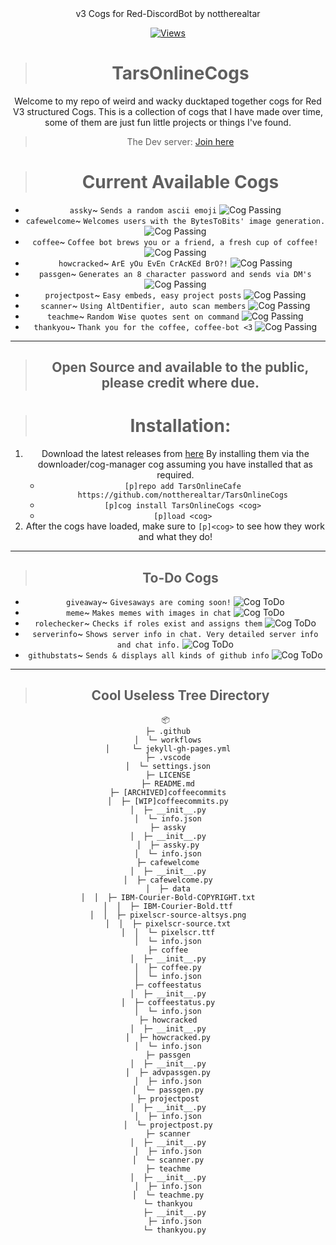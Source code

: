 <div align="center">
v3 Cogs for Red-DiscordBot by nottherealtar

[![Views](http://hits.dwyl.com/nottherealtar/TarsOnlineCogs.svg)](http://hits.dwyl.com/nottherealtar/TarsOnlineCogs)

> # TarsOnlineCogs
Welcome to my repo of weird and wacky ducktaped together cogs for Red V3 structured Cogs.
This is a collection of cogs that I have made over time, some of them are just fun little projects or things I've found.

> The Dev server: [Join here](https://discord.gg/CsR9zECCQt)


> # Current Available Cogs
- `assky`~ `Sends a random ascii emoji` ![Cog Passing](https://img.shields.io/static/v1?label=Cog&message=Passing&color=brightgreen)
- `cafewelcome`~ `Welcomes users with the BytesToBits' image generation.` ![Cog Passing](https://img.shields.io/static/v1?label=Cog&message=Passing&color=brightgreen)
- `coffee`~ `Coffee bot brews you or a friend, a fresh cup of coffee!` ![Cog Passing](https://img.shields.io/static/v1?label=Cog&message=Passing&color=brightgreen)
- `howcracked`~ `ArE yOu EvEn CrAcKEd BrO?!` ![Cog Passing](https://img.shields.io/static/v1?label=Cog&message=Passing&color=brightgreen)
- `passgen`~ `Generates an 8 character password and sends via DM's` ![Cog Passing](https://img.shields.io/static/v1?label=Cog&message=Passing&color=brightgreen)
- `projectpost`~ `Easy embeds, easy project posts` ![Cog Passing](https://img.shields.io/static/v1?label=Cog&message=Passing&color=brightgreen)
- `scanner`~ `Using AltDentifier, auto scan members` ![Cog Passing](https://img.shields.io/static/v1?label=Cog&message=Passing&color=brightgreen)
- `teachme`~ `Random Wise quotes sent on command` ![Cog Passing](https://img.shields.io/static/v1?label=Cog&message=Passing&color=brightgreen)
- `thankyou`~ `Thank you for the coffee, coffee-bot <3` ![Cog Passing](https://img.shields.io/static/v1?label=Cog&message=Passing&color=brightgreen)

***


> ## Open Source and available to the public, please credit where due.

> # Installation:
1. Download the latest releases from [here](https://github.com/TheRealDuckMan/TarsOnlineCogs/)
    By installing them via the downloader/cog-manager cog assuming you have installed that as required.
    - `[p]repo add TarsOnlineCafe https://github.com/nottherealtar/TarsOnlineCogs`
    - `[p]cog install TarsOnlineCogs <cog>`
    - `[p]load <cog>`
2. After the cogs have loaded, make sure to `[p]<cog>` to see how they work and what they do!

***

> ## To-Do Cogs
- `giveaway`~ `Givesaways are coming soon!` ![Cog ToDo](https://img.shields.io/static/v1?label=Cog&message=ToDo&color=red)
- `meme`~ `Makes memes with images in chat` ![Cog ToDo](https://img.shields.io/static/v1?label=Cog&message=ToDo&color=red)
- `rolechecker`~ `Checks if roles exist and assigns them` ![Cog ToDo](https://img.shields.io/static/v1?label=Cog&message=ToDo&color=red)
- `serverinfo`~ `Shows server info in chat. Very detailed server info and chat info.` ![Cog ToDo](https://img.shields.io/static/v1?label=Cog&message=ToDo&color=red)
- `githubstats`~ `Sends & displays all kinds of github info` ![Cog ToDo](https://img.shields.io/static/v1?label=Cog&message=ToDo&color=red)

***



> ## Cool Useless Tree Directory
```
📦 
├─ .github
│  └─ workflows
│     └─ jekyll-gh-pages.yml
├─ .vscode
│  └─ settings.json
├─ LICENSE
├─ README.md
├─ [ARCHIVED]coffeecommits
│  ├─ [WIP]coffeecommits.py
│  ├─ __init__.py
│  └─ info.json
├─ assky
│  ├─ __init__.py
│  ├─ assky.py
│  └─ info.json
├─ cafewelcome
│  ├─ __init__.py
│  ├─ cafewelcome.py
│  ├─ data
│  │  ├─ IBM-Courier-Bold-COPYRIGHT.txt
│  │  ├─ IBM-Courier-Bold.ttf
│  │  ├─ pixelscr-source-altsys.png
│  │  ├─ pixelscr-source.txt
│  │  └─ pixelscr.ttf
│  └─ info.json
├─ coffee
│  ├─ __init__.py
│  ├─ coffee.py
│  └─ info.json
├─ coffeestatus
│  ├─ __init__.py
│  ├─ coffeestatus.py
│  └─ info.json
├─ howcracked
│  ├─ __init__.py
│  ├─ howcracked.py
│  └─ info.json
├─ passgen
│  ├─ __init__.py
│  ├─ advpassgen.py
│  ├─ info.json
│  └─ passgen.py
├─ projectpost
│  ├─ __init__.py
│  ├─ info.json
│  └─ projectpost.py
├─ scanner
│  ├─ __init__.py
│  ├─ info.json
│  └─ scanner.py
├─ teachme
│  ├─ __init__.py
│  ├─ info.json
│  └─ teachme.py
└─ thankyou
   ├─ __init__.py
   ├─ info.json
   └─ thankyou.py
```

</div>